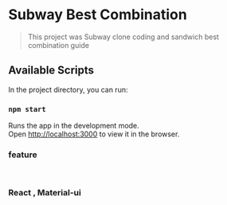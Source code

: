 # Subway Best Combination
> This project was Subway clone coding and sandwich best combination guide


## Available Scripts

In the project directory, you can run:

### `npm start`

Runs the app in the development mode.<br />
Open [http://localhost:3000](http://localhost:3000) to view it in the browser.


### feature


</br>

### React , Material-ui

